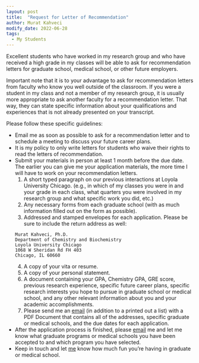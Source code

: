 ```yaml
---
layout: post
title:  "Request for Letter of Recommendation"
author: Murat Kahveci
modify_date: 2022-06-28
tags:
  - My Students
---
```

Excellent students who have worked in my research group and who have received a high grade in my classes will be able to ask for recommendation letters for graduate school, medical school, or other future employers.

Important note that it is to your advantage to ask for recommendation letters from faculty who know you well outside of the classroom. If you were a student in my class and not a member of my research group, it is usually more appropriate to ask another faculty for a recommendation letter. That way, they can state specific information about your qualifications and experiences that is not already presented on your transcript.

Please follow these specific guidelines:
  
* Email me as soon as possible to ask for a recommendation letter and to schedule a meeting to discuss your future career plans.
* It is my policy to only write letters for students who waive their rights to read the letters of recommendation.
* Submit your materials in person at least 1 month before the due date. The earlier you can give me your application materials, the more time I will have to work on your recommendation letters.
  1. A short typed paragraph on our previous interactions at Loyola University Chicago.
(e.g., in which of my classes you were in and your grade in each class, what quarters you were involved in my research group and what specific work you did, etc.)
  2. Any necessary forms from each graduate school (with as much information filled out on the form as possible).
  3. Addressed and stamped envelopes for each application. Please be sure to include the return address as well:
  ```
  Murat Kahveci, Ph.D.
  Department of Chemistry and Biochemistry
  Loyola University Chicago
  1068 W Sheridan Rd FH 403
  Chicago, IL 60660
  ```
  4. A copy of your vita or resume.
  5. A copy of your personal statement.
  6. A document containing your GPA, Chemistry GPA, GRE score, previous research experience, specific future career plans, specific research interests you hope to pursue in graduate school or medical school, and any other relevant information about you and your academic accomplishments.
  7. Please send me an [email](mailto:murat@kahveci.pw) (in addition to a printed out a list) with a PDF Document that contains all of the addresses, specific graduate or medical schools, and the due dates for each application.
* After the application process is finished, please [email](mailto:murat@kahveci.pw) me and let me know what graduate programs or medical schools you have been accepted to and which program you have selected.
* Keep in touch and let [me](mailto:murat@kahveci.pw) know how much fun you’re having in graduate or medical school.